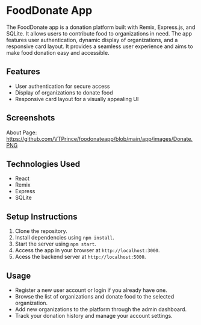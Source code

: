 # FoodDonate App

The FoodDonate app is a donation platform built with Remix, Express.js, and SQLite. It allows users to contribute food to organizations in need. The app features user authentication, dynamic display of organizations, and a responsive card layout. It provides a seamless user experience and aims to make food donation easy and accessible.

## Features
* User authentication for secure access
* Display of organizations to donate food
* Responsive card layout for a visually appealing UI

## Screenshots
About Page:
https://github.com/VTPrince/foodonateapp/blob/main/app/images/Donate.PNG

## Technologies Used
* React
* Remix
* Express
* SQLite

## Setup Instructions
1. Clone the repository.
2. Install dependencies using `npm install`.
3. Start the server using `npm start`.
4. Access the app in your browser at `http://localhost:3000`.
5. Acess the backend server at `http://localhost:5000`.

## Usage
* Register a new user account or login if you already have one.
* Browse the list of organizations and donate food to the selected organization.
* Add new organizations to the platform through the admin dashboard.
* Track your donation history and manage your account settings.
